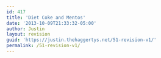 ```yaml
---
id: 417
title: 'Diet Coke and Mentos'
date: '2013-10-09T21:33:32-05:00'
author: Justin
layout: revision
guid: 'https://justin.thehaggertys.net/51-revision-v1/'
permalink: /51-revision-v1/
---
```


<object height="350" width="425"><param name="movie" value="https://www.youtube.com/v/3wHx9pSqbjQ"></param><embed height="350" src="https://www.youtube.com/v/3wHx9pSqbjQ" type="application/x-shockwave-flash" width="425"></embed></object>